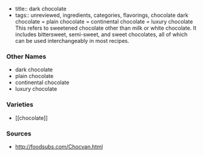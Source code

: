 - title:: dark chocolate
- tags:: unreviewed, ingredients, categories, flavorings, chocolate
dark chocolate = plain chocolate = continental chocolate = luxury chocolate This refers to sweetened chocolate other than milk or white chocolate. It includes bittersweet, semi-sweet, and sweet chocolates, all of which can be used interchangeably in most recipes.

### Other Names

* dark chocolate
* plain chocolate
* continental chocolate
* luxury chocolate

### Varieties

* [[chocolate]]

### Sources
* http://foodsubs.com/Chocvan.html
